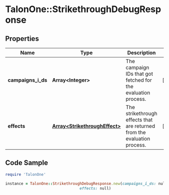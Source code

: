 # TalonOne::StrikethroughDebugResponse

## Properties

Name | Type | Description | Notes
------------ | ------------- | ------------- | -------------
**campaigns_i_ds** | **Array&lt;Integer&gt;** | The campaign IDs that got fetched for the evaluation process. | [optional] 
**effects** | [**Array&lt;StrikethroughEffect&gt;**](StrikethroughEffect.md) | The strikethrough effects that are returned from the evaluation process. | [optional] 

## Code Sample

```ruby
require 'TalonOne'

instance = TalonOne::StrikethroughDebugResponse.new(campaigns_i_ds: null,
                                 effects: null)
```


